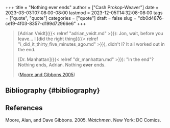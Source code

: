 +++
title = "Nothing ever ends"
author = ["Cash Prokop-Weaver"]
date = 2023-03-03T07:08:00-08:00
lastmod = 2023-12-05T14:32:08-08:00
tags = ["quote", "quote"]
categories = ["quote"]
draft = false
slug = "db0d4876-ce19-4f03-8357-d199d72966e6"
+++

> [Adrian Veidt]({{< relref "adrian_veidt.md" >}}): Jon, wait, before you leave... I [did the right thing]({{< relref "i_did_it_thirty_five_minutes_ago.md" >}}), didn't I? It all worked out in the end.
>
> [Dr. Manhattan]({{< relref "dr_manhattan.md" >}}): "In the end"? Nothing ends, Adrian. Nothing **ever** ends.
>
> (<a href="#citeproc_bib_item_1">Moore and Gibbons 2005</a>)


## Bibliography {#bibliography}

## References

<style>.csl-entry{text-indent: -1.5em; margin-left: 1.5em;}</style><div class="csl-bib-body">
  <div class="csl-entry"><a id="citeproc_bib_item_1"></a>Moore, Alan, and Dave Gibbons. 2005. <i>Watchmen</i>. New York: DC Comics.</div>
</div>
